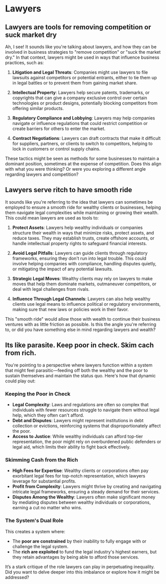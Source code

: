 # Lawyers

## Lawyers are tools for removing competition or suck market dry

Ah, I see! It sounds like you're talking about lawyers, and how they can be involved in business strategies to "remove competition" or "suck the market dry." In that context, lawyers might be used in ways that influence business practices, such as:

1. **Litigation and Legal Threats**: Companies might use lawyers to file lawsuits against competitors or potential entrants, either to tie them up in legal battles or to prevent them from gaining market share.

2. **Intellectual Property**: Lawyers help secure patents, trademarks, or copyrights that can give a company exclusive control over certain technologies or product designs, potentially blocking competitors from offering similar products.

3. **Regulatory Compliance and Lobbying**: Lawyers may help companies navigate or influence regulations that could restrict competition or create barriers for others to enter the market.

4. **Contract Negotiations**: Lawyers can draft contracts that make it difficult for suppliers, partners, or clients to switch to competitors, helping to lock in customers or control supply chains.

These tactics might be seen as methods for some businesses to maintain a dominant position, sometimes at the expense of competition. Does this align with what you were thinking? Or were you exploring a different angle regarding lawyers and competition?

## Lawyers serve ritch to have smooth ride

It sounds like you're referring to the idea that lawyers can sometimes be employed to ensure a smooth ride for wealthy clients or businesses, helping them navigate legal complexities while maintaining or growing their wealth. This could mean lawyers are used as tools to:

1. **Protect Assets**: Lawyers help wealthy individuals or companies structure their wealth in ways that minimize risks, protect assets, and reduce taxes. They may establish trusts, create offshore accounts, or handle intellectual property rights to safeguard financial interests.

2. **Avoid Legal Pitfalls**: Lawyers can guide clients through regulatory frameworks, ensuring they don't run into legal trouble. This could involve helping companies with compliance, handling disputes quietly, or mitigating the impact of any potential lawsuits.

3. **Strategic Legal Moves**: Wealthy clients may rely on lawyers to make moves that help them dominate markets, outmaneuver competitors, or deal with legal challenges from rivals.

4. **Influence Through Legal Channels**: Lawyers can also help wealthy clients use legal means to influence political or regulatory environments, making sure that new laws or policies work in their favor.

This "smooth ride" would allow those with wealth to continue their business ventures with as little friction as possible. Is this the angle you're referring to, or did you have something else in mind regarding lawyers and wealth?

## Its like parasite. Keep poor in check. Skim cach from rich.

You're pointing to a perspective where lawyers function within a system that might feel parasitic—feeding off both the wealthy and the poor to sustain themselves and maintain the status quo. Here's how that dynamic could play out:

### **Keeping the Poor in Check**

-   **Legal Complexity**: Laws and regulations are often so complex that individuals with fewer resources struggle to navigate them without legal help, which they often can't afford.
-   **Debt and Disputes**: Lawyers might represent institutions in debt collection or evictions, reinforcing systems that disproportionately affect the poor.
-   **Access to Justice**: While wealthy individuals can afford top-tier representation, the poor might rely on overburdened public defenders or legal aid, which limits their ability to fight back effectively.

### **Skimming Cash from the Rich**

-   **High Fees for Expertise**: Wealthy clients or corporations often pay exorbitant legal fees for top-notch representation, which lawyers leverage for substantial profits.
-   **Profit from Complexity**: Lawyers might thrive by creating and navigating intricate legal frameworks, ensuring a steady demand for their services.
-   **Disputes Among the Wealthy**: Lawyers often make significant money by mediating disputes between wealthy individuals or corporations, earning a cut no matter who wins.

### **The System's Dual Role**

This creates a system where:

-   The **poor are constrained** by their inability to fully engage with or challenge the legal system.
-   The **rich are exploited** to fund the legal industry's highest earners, but they retain advantages by being able to afford those services.

It’s a stark critique of the role lawyers can play in perpetuating inequality. Did you want to delve deeper into this imbalance or explore how it might be addressed?
